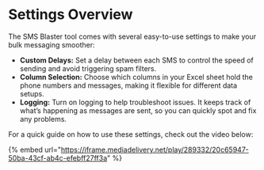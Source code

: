 # Settings Overview

The SMS Blaster tool comes with several easy-to-use settings to make your bulk messaging smoother:

* **Custom Delays:** Set a delay between each SMS to control the speed of sending and avoid triggering spam filters.
* **Column Selection:** Choose which columns in your Excel sheet hold the phone numbers and messages, making it flexible for different data setups.
* **Logging:** Turn on logging to help troubleshoot issues. It keeps track of what’s happening as messages are sent, so you can quickly spot and fix any problems.

For a quick guide on how to use these settings, check out the video below:

{% embed url="https://iframe.mediadelivery.net/play/289332/20c65947-50ba-43cf-ab4c-efebff27ff3a" %}
